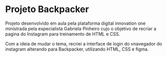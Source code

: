 # Projeto Backpacker

Projeto desenvolvido em aula pela plataforma digital innovation one ministrada pela especialista Gabriela Pinheiro 
cujo o objetivo de recriar a pagina do Instagram para treinamento de HTML e CSS.

Com a ideia de mudar o tema, recriei a interface de login do vnavegador do instagram alterando para Backpacker, utilizando HTML, CSS e figma.
